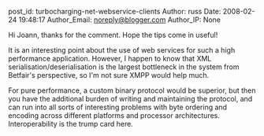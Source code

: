 post_id: turbocharging-net-webservice-clients
Author: russ
Date: 2008-02-24 19:48:17
Author_Email: noreply@blogger.com
Author_IP: None

Hi Joann, thanks for the comment. Hope the tips come in useful!

It is an interesting point about the use of web services for such a high
performance application. However, I happen to know that XML
serialisation/deserialisation is the largest bottleneck in the system from
Betfair's perspective, so I'm not sure XMPP would help much.

For pure performance, a custom binary protocol would be superior, but then you
have the additional burden of writing and maintaining the protocol, and can
run into all sorts of interesting problems with byte ordering and encoding
across different platforms and processor architectures. Interoperability is
the trump card here.
